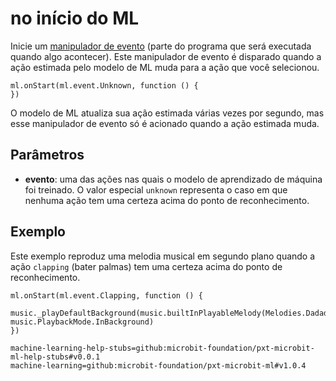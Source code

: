 # no início do ML

Inicie um [manipulador de evento](/reference/event-handler) (parte do programa que será executada quando algo acontecer). Este manipulador de evento é disparado quando a ação estimada pelo modelo de ML muda para a ação que você selecionou.

```sig
ml.onStart(ml.event.Unknown, function () {
})
```

O modelo de ML atualiza sua ação estimada várias vezes por segundo, mas esse manipulador de evento só é acionado quando a ação estimada muda.

## Parâmetros

- **evento**: uma das ações nas quais o modelo de aprendizado de máquina foi treinado. O valor especial `unknown` representa o caso em que nenhuma ação tem uma certeza acima do ponto de reconhecimento.

## Exemplo

Este exemplo reproduz uma melodia musical em segundo plano quando a ação `clapping` (bater palmas) tem uma certeza acima do ponto de reconhecimento.

```blocks
ml.onStart(ml.event.Clapping, function () {
    music._playDefaultBackground(music.builtInPlayableMelody(Melodies.Dadadadum), music.PlaybackMode.InBackground)
})
```

```package
machine-learning-help-stubs=github:microbit-foundation/pxt-microbit-ml-help-stubs#v0.0.1
machine-learning=github:microbit-foundation/pxt-microbit-ml#v1.0.4
```
